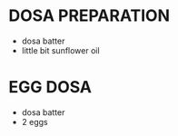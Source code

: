 # DOSA PREPARATION 

* dosa batter
* little bit sunflower oil  

# EGG DOSA 

* dosa batter 
* 2 eggs 